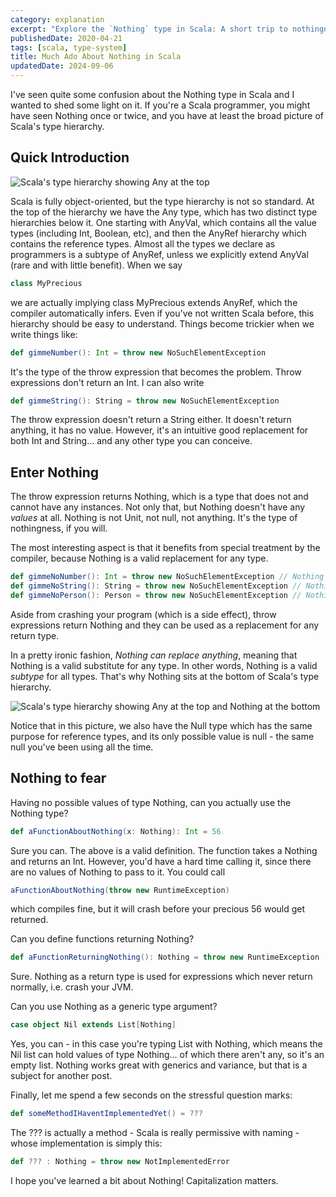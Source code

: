 ```yaml
---
category: explanation
excerpt: "Explore the `Nothing` type in Scala: A short trip to nothingness and its unexpected usefulness"
publishedDate: 2020-04-21
tags: [scala, type-system]
title: Much Ado About Nothing in Scala
updatedDate: 2024-09-06
---
```


I've seen quite some confusion about the Nothing type in Scala and I wanted to shed some light on it. If you're a Scala programmer, you might have seen Nothing once or twice, and you have at least the broad picture of Scala's type hierarchy.

## Quick Introduction

![Scala's type hierarchy showing `Any` at the top](images/scala-type-hierarchy-basic.png)

Scala is fully object-oriented, but the type hierarchy is not so standard. At the top of the hierarchy we have the Any type, which has two distinct type hierarchies below it. One starting with AnyVal, which contains all the value types (including Int, Boolean, etc), and then the AnyRef hierarchy which contains the reference types. Almost all the types we declare as programmers is a subtype of AnyRef, unless we explicitly extend AnyVal (rare and with little benefit). When we say

```scala
class MyPrecious
```

we are actually implying class MyPrecious extends AnyRef, which the compiler automatically infers. Even if you've not written Scala before, this hierarchy should be easy to understand. Things become trickier when we write things like:

```scala
def gimmeNumber(): Int = throw new NoSuchElementException
```

It's the type of the throw expression that becomes the problem. Throw expressions don't return an Int. I can also write

```scala
def gimmeString(): String = throw new NoSuchElementException
```

The throw expression doesn't return a String either. It doesn't return anything, it has no value. However, it's an intuitive good replacement for both Int and String... and any other type you can conceive.

## Enter Nothing

The throw expression returns Nothing, which is a type that does not and cannot have any instances. Not only that, but Nothing doesn't have any _values_ at all. Nothing is not Unit, not null, not anything. It's the type of nothingness, if you will.

The most interesting aspect is that it benefits from special treatment by the compiler, because Nothing is a valid replacement for any type.

```scala
def gimmeNoNumber(): Int = throw new NoSuchElementException // Nothing
def gimmeNoString(): String = throw new NoSuchElementException // Nothing
def gimmeNoPerson(): Person = throw new NoSuchElementException // Nothing
```

Aside from crashing your program (which is a side effect), throw expressions return Nothing and they can be used as a replacement for any return type.

In a pretty ironic fashion, _Nothing can replace anything_, meaning that Nothing is a valid substitute for any type. In other words, Nothing is a valid _subtype_ for all types. That's why Nothing sits at the bottom of Scala's type hierarchy.

![Scala's type hierarchy showing `Any` at the top and `Nothing` at the bottom](images/scala-type-hierarchy-full.png)

Notice that in this picture, we also have the Null type which has the same purpose for reference types, and its only possible value is null - the same null you've been using all the time.

## Nothing to fear

Having no possible values of type Nothing, can you actually use the Nothing type?

```scala
def aFunctionAboutNothing(x: Nothing): Int = 56
```

Sure you can. The above is a valid definition. The function takes a Nothing and returns an Int. However, you'd have a hard time calling it, since there are no values of Nothing to pass to it. You could call

```scala
aFunctionAboutNothing(throw new RuntimeException)
```

which compiles fine, but it will crash before your precious 56 would get returned.

Can you define functions returning Nothing?

```scala
def aFunctionReturningNothing(): Nothing = throw new RuntimeException
```

Sure. Nothing as a return type is used for expressions which never return normally, i.e. crash your JVM.

Can you use Nothing as a generic type argument?

```scala
case object Nil extends List[Nothing]
```

Yes, you can - in this case you're typing List with Nothing, which means the Nil list can hold values of type Nothing... of which there aren't any, so it's an empty list. Nothing works great with generics and variance, but that is a subject for another post.

Finally, let me spend a few seconds on the stressful question marks:

```scala
def someMethodIHaventImplementedYet() = ???
```

The ??? is actually a method - Scala is really permissive with naming - whose implementation is simply this:

```scala
def ??? : Nothing = throw new NotImplementedError
```

I hope you've learned a bit about Nothing! Capitalization matters.
